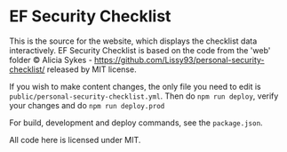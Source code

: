 # EF Security Checklist

This is the source for the website, which displays the checklist data interactively.
EF Security Checklist is based on the code from the 'web' folder © Alicia Sykes -
https://github.com/Lissy93/personal-security-checklist/ released by MIT license.

If you wish to make content changes, the only file you need to edit is `public/personal-security-checklist.yml`.
Then do `npm run deploy`, verify your changes and do `npm run deploy.prod`

For build, development and deploy commands, see the `package.json`.

All code here is licensed under MIT.